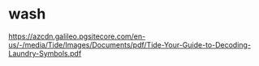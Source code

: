 # wash
https://azcdn.galileo.pgsitecore.com/en-us/-/media/Tide/Images/Documents/pdf/Tide-Your-Guide-to-Decoding-Laundry-Symbols.pdf
